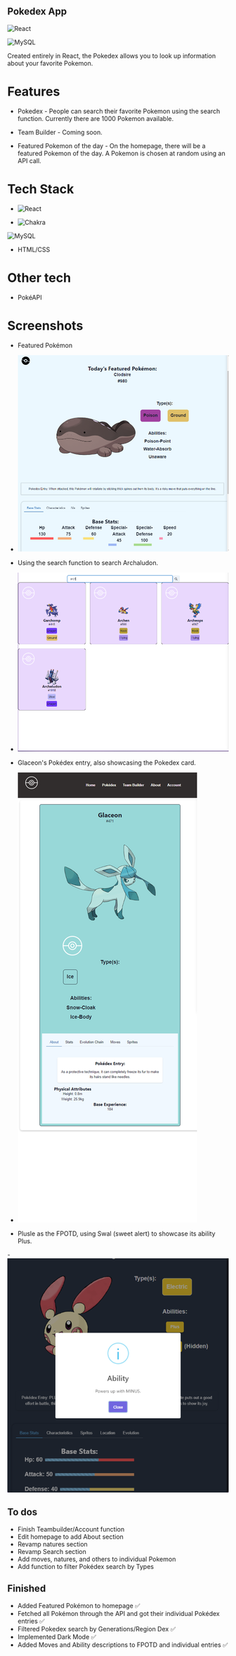 ## Pokedex App 

![React](https://img.shields.io/badge/react-%2320232a.svg?style=for-the-badge&logo=react&logoColor=%2361DAFB)

![MySQL](https://img.shields.io/badge/mysql-%2300f.svg?style=for-the-badge&logo=mysql&logoColor=white)

Created entirely in React, the Pokedex allows you to look up information about your favorite Pokemon.


# Features

- Pokedex - People can search their favorite Pokemon using the search function. Currently there are 1000 Pokemon available.

- Team Builder - Coming soon.

- Featured Pokemon of the day - On the homepage, there will be a featured Pokemon of the day. A Pokemon is chosen at random using an API call. 



# Tech Stack 

- ![React](https://img.shields.io/badge/react-%2320232a.svg?style=for-the-badge&logo=react&logoColor=%2361DAFB)

- ![Chakra](https://img.shields.io/badge/chakra-%234ED1C5.svg?style=for-the-badge&logo=chakraui&logoColor=white)

![MySQL](https://img.shields.io/badge/mysql-4479A1.svg?style=for-the-badge&logo=mysql&logoColor=white)


-  HTML/CSS 


# Other tech 

- PokéAPI

# Screenshots

- Featured Pokémon
- ![](https://github.com/lyokoth/Pokedex-react/blob/master/src/assets/screenshots/clodsireFeatured.png)

- Using the search function to search Archaludon.

- ![](https://github.com/lyokoth/Pokedex-react/blob/master/src/assets/screenshots/search%20function.png)


- Glaceon's Pokédex entry, also showcasing the Pokedex card.

- ![](https://github.com/lyokoth/Pokedex-react/blob/master/src/assets/screenshots/localhost_3000_pokemon_471.png)


- Plusle as the FPOTD, using Swal (sweet alert) to showcase its ability Plus. 

-![](https://github.com/lyokoth/Pokedex-react/blob/master/src/assets/screenshots/image.png)

## To dos

- Finish Teambuilder/Account function
- Edit homepage to add About section
- Revamp natures section
- Revamp Search section
- Add moves, natures, and others to individual Pokemon
- Add function to filter Pokédex search by Types


## Finished 

- Added Featured Pokémon to homepage ✅
- Fetched all Pokémon through the API and got their individual Pokédex entries ✅
- Filtered Pokedex search by Generations/Region Dex ✅
- Implemented Dark Mode ✅
- Added Moves and Ability descriptions to FPOTD and individual entries ✅


